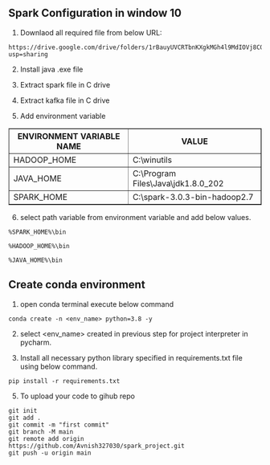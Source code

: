 ## Spark Configuration in window 10

1. Downlaod all required file from below URL:
```
https://drive.google.com/drive/folders/1rBauyUVCRTbnKXgkMGh4l9MdIOVj8CQc?usp=sharing
```

2. Install java .exe file

3. Extract spark file in C drive

4. Extract kafka file in C drive

5. Add environment variable 
 
<TABLE border="1">
<tr>
<th>ENVIRONMENT VARIABLE NAME</th>
<th>VALUE</th>
</tr>
<tr>
<td>HADOOP_HOME</td>
<td>C:\winutils</td>
</tr>
<tr>
<td>JAVA_HOME</td>
<td>C:\Program Files\Java\jdk1.8.0_202</td>
</tr>
<tr>
<td>SPARK_HOME</td>
<td>C:\spark-3.0.3-bin-hadoop2.7</td>
</tr>
</TABLE>

6. select path  variable from environment variable and add below values.
```buildoutcfg
%SPARK_HOME%\bin
```
```buildoutcfg
%HADOOP_HOME%\bin
```
```buildoutcfg
%JAVA_HOME%\bin
```

## Create conda environment 

1. open conda terminal execute below command

```buildoutcfg
conda create -n <env_name> python=3.8 -y
```

2. select <env_name> created in previous step for project interpreter in pycharm.

3. Install all necessary python library specified in requirements.txt file using below command.
```buildoutcfg
pip install -r requirements.txt
```


5. To upload your code to gihub repo
```
git init
git add .
git commit -m "first commit"
git branch -M main
git remote add origin https://github.com/Avnish327030/spark_project.git
git push -u origin main
```